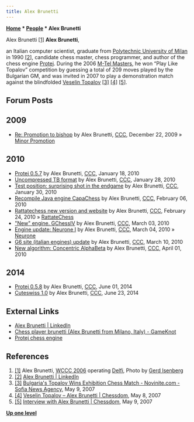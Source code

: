 ```yaml
---
title: Alex Brunetti
---
```

**[Home](Home "Home") * [People](People "People") * Alex Brunetti**

[](File:AlexBrunetti.JPG) Alex Brunetti <a id="cite-note-1" href="#cite-ref-1">[1]</a>
**Alex Brunetti**,

an Italian computer scientist, graduate from [Polytechnic University of Milan](https://en.wikipedia.org/wiki/Polytechnic_University_of_Milan) in 1990 <a id="cite-note-2" href="#cite-ref-2">[2]</a>, candidate chess master, chess programmer, and author of the chess engine [Protej](Protej "Protej").
During the 2006 [M-Tel Masters](https://en.wikipedia.org/wiki/M-Tel_Masters), he won “Play Like Topalov” competition by guessing a total of 209 moves played by the Bulgarian GM,
and was invited in 2007 to play a demonstration match against the blindfolded [Veselin Topalov](https://en.wikipedia.org/wiki/Veselin_Topalov)
<a id="cite-note-3" href="#cite-ref-3">[3]</a>
<a id="cite-note-4" href="#cite-ref-4">[4]</a>
<a id="cite-note-5" href="#cite-ref-5">[5]</a>.

## Forum Posts

## 2009

- [Re: Promotion to bishop](http://www.talkchess.com/forum3/viewtopic.php?f=2&t=31150&start=28) by Alex Brunetti, [CCC](CCC "CCC"), December 22, 2009 » [Minor Promotion](Promotions#MinorPromotion "Promotions")

## 2010

- [Protej 0.5.7](http://www.talkchess.com/forum3/viewtopic.php?f=2&t=31800) by Alex Brunetti, [CCC](CCC "CCC"), January 18, 2010
- [Uncompressed TB format](http://www.talkchess.com/forum3/viewtopic.php?f=7&t=32129) by Alex Brunetti, [CCC](CCC "CCC"), January 28, 2010
- [Test position: surprising shot in the endgame](http://www.talkchess.com/forum3/viewtopic.php?f=2&t=32211) by Alex Brunetti, [CCC](CCC "CCC"), January 30, 2010
- [Recompile Java engine CapaChess](http://www.talkchess.com/forum3/viewtopic.php?f=2&t=32420) by Alex Brunetti, [CCC](CCC "CCC"), February 06, 2010
- [Rattatechess new version and website](http://www.talkchess.com/forum3/viewtopic.php?f=2&t=32879) by Alex Brunetti, [CCC](CCC "CCC"), February 24, 2010 » [RattateChess](RattateChess "RattateChess")
- ["New" engine. GChessIV](http://www.talkchess.com/forum3/viewtopic.php?f=2&t=33029) by Alex Brunetti, [CCC](CCC "CCC"), March 03, 2010
- [Engine update: Neurone I](http://www.talkchess.com/forum3/viewtopic.php?f=2&t=33074) by Alex Brunetti, [CCC](CCC "CCC"), March 04, 2010 » [Neurone](Neurone "Neurone")
- [G6 site (italian engines) update](http://www.talkchess.com/forum3/viewtopic.php?f=2&t=33181) by Alex Brunetti, [CCC](CCC "CCC"), March 10, 2010
- [New algorithm: Concentric AlphaBeta](http://www.talkchess.com/forum3/viewtopic.php?f=7&t=33572) by Alex Brunetti, [CCC](CCC "CCC"), April 01, 2010

## 2014

- [Protej 0.5.8](http://www.talkchess.com/forum3/viewtopic.php?f=2&t=52518) by Alex Brunetti, [CCC](CCC "CCC"), June 01, 2014
- [Cuteswiss 1.0](http://www.talkchess.com/forum3/viewtopic.php?f=6&t=52739) by Alex Brunetti, [CCC](CCC "CCC"), June 23, 2014

## External Links

- [Alex Brunetti | LinkedIn](https://www.linkedin.com/in/alexbrunetti/)
- [Chess player brunetti (Alex Brunetti from Milano, Italy) - GameKnot](https://gameknot.com/stats.pl?brunetti)
- [Protej chess engine](http://protej.info/)

## References

1. <a id="cite-ref-1" href="#cite-note-1">[1]</a> Alex Brunetti, [WCCC 2006](WCCC_2006 "WCCC 2006") operating [Delfi](Delfi "Delfi"), Photo by [Gerd Isenberg](Gerd_Isenberg "Gerd Isenberg")
1. <a id="cite-ref-2" href="#cite-note-2">[2]</a> [Alex Brunetti | LinkedIn](https://www.linkedin.com/in/alexbrunetti/)
1. <a id="cite-ref-3" href="#cite-note-3">[3]</a> [Bulgaria's Topalov Wins Exhibition Chess Match - Novinite.com - Sofia News Agency](https://www.novinite.com/articles/80417/Bulgaria%27s+Topalov+Wins+Exhibition+Chess+Match), May 9, 2007
1. <a id="cite-ref-4" href="#cite-note-4">[4]</a> [Veselin Topalov – Alex Brunetti | Chessdom](http://www.chessdom.com/veselin-topalov-blindfold/), May 8, 2007
1. <a id="cite-ref-5" href="#cite-note-5">[5]</a> [Interview with Alex Brunetti | Chessdom](http://www.chessdom.com/brunetti-interview), May 9, 2007

**[Up one level](People "People")**

